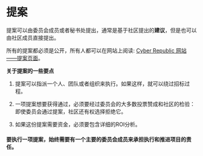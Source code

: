 
# 提案

提案可以由委员会成员或者秘书处提出，通常是基于社区提出的**建议**，但是也可以由社区成员直接提出。

所有的提案都必须是公开，所有人都可以在网站上阅读: [Cyber Republic 网站——提案页面](https://www.cyberrepublic.org/proposals)。

**关于提案的一些要点**

1. 提案可以指派一个人、团队或者组织来执行。如果这样，就可以绕过招标过程。

2. 一项提案想要获得通过，必须要经过委员会的大多数投票赞成和社区的检验：即使委员会通过提案，社区还有权选择拒绝它。

3. 如果这份提案需要资金，必须要包含详细的ROI分析。

#### 要执行一项提案，始终需要有一个主要的委员会成员来承担执行和推进项目的责任。
